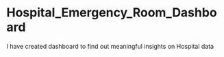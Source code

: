# Hospital_Emergency_Room_Dashboard
I have created dashboard to find out meaningful insights on Hospital data
